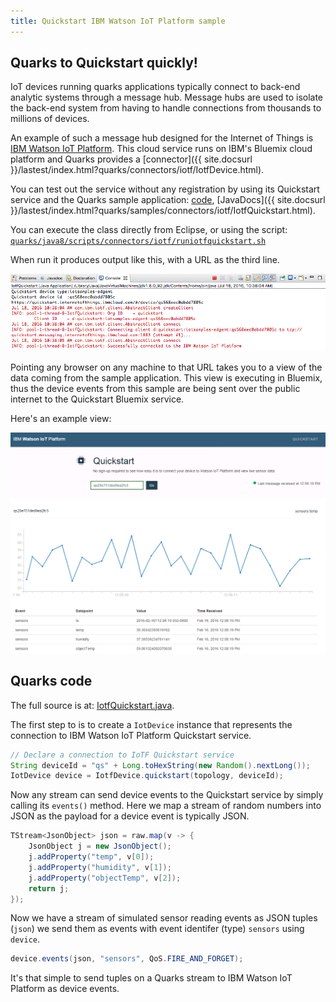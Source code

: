 ```yaml
---
title: Quickstart IBM Watson IoT Platform sample
---
```


## Quarks to Quickstart quickly!

IoT devices running quarks applications typically connect to back-end analytic systems through a message hub. Message hubs are used to isolate the back-end system from having to handle connections from thousands to millions of devices.

An example of such a message hub designed for the Internet of Things is [IBM Watson IoT Platform](https://internetofthings.ibmcloud.com/). This cloud service runs on IBM's Bluemix cloud platform
and Quarks provides a [connector]({{ site.docsurl }}/lastest/index.html?quarks/connectors/iotf/IotfDevice.html).

You can test out the service without any registration by using its Quickstart service and the Quarks sample application: [code](https://github.com/apache/incubator-quarks/blob/master/samples/connectors/src/main/java/quarks/samples/connectors/iotf/IotfQuickstart.java), [JavaDocs]({{ site.docsurl }}/lastest/index.html?quarks/samples/connectors/iotf/IotfQuickstart.html).

You can execute the class directly from Eclipse, or using the script: [`quarks/java8/scripts/connectors/iotf/runiotfquickstart.sh`](https://github.com/quarks-edge/quarks/blob/master/scripts/connectors/iotf/runiotfquickstart.sh)

When run it produces output like this, with a URL as the third line.

<img border="0" alt="Quickstart sample output" src="images/Quickstart_device.png">

Pointing any browser on any machine to that URL takes you to a view of the data coming from the sample application. This view is executing in Bluemix, thus the device events from this sample are being sent over the public internet to the Quickstart Bluemix service.

Here's an example view:

<img border="0" alt="Quickstart service output" src="images/Quickstart.png">

## Quarks code

The full source is at: [IotfQuickstart.java](https://github.com/apache/incubator-quarks/blob/master/samples/connectors/src/main/java/quarks/samples/connectors/iotf/IotfQuickstart.java).

The first step to is to create a `IotDevice` instance that represents the connection to IBM Watson IoT Platform Quickstart service.

```java
// Declare a connection to IoTF Quickstart service
String deviceId = "qs" + Long.toHexString(new Random().nextLong());
IotDevice device = IotfDevice.quickstart(topology, deviceId);
```

Now any stream can send device events to the Quickstart service by simply calling its `events()` method. Here we map a stream of random numbers into JSON as the payload for a device event is typically JSON.

```java
TStream<JsonObject> json = raw.map(v -> {
    JsonObject j = new JsonObject();
    j.addProperty("temp", v[0]);
    j.addProperty("humidity", v[1]);
    j.addProperty("objectTemp", v[2]);
    return j;
});
```

Now we have a stream of simulated sensor reading events as JSON tuples (`json`) we send them as events with event identifer (type) `sensors`  using `device`.

```java
device.events(json, "sensors", QoS.FIRE_AND_FORGET);
```

It's that simple to send tuples on a Quarks stream to IBM Watson IoT Platform as device events.
